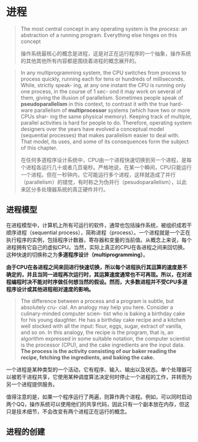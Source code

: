 # 进程

> The most central concept in any operating system is the *process*: an abstraction of a running program.  Everything else hinges on this concept
>
> 操作系统最核心的概念是进程，这是对正在运行程序的一个抽象，操作系统的其他其他所有内容都是围绕着进程的概念展开的。

> In any multiprogramming system, the CPU switches from process to process quickly, running each for tens or hundreds of milliseconds. While, strictly speak- ing, at any one instant the CPU is running only one process, in the course of 1 sec- ond it may work on several of them, giving the illusion of parallelism. Sometimes people speak of **pseudoparallelism** in this context, to contrast it with the true hard- ware parallelism of **multiprocessor** systems (which have two or more CPUs shar- ing the same physical memory). Keeping track of multiple, parallel activities is hard for people to do. Therefore, operating system designers over the years have evolved a conceptual model (sequential processes) that makes parallelism easier to deal with. That model, its uses, and some of its consequences form the subject of this chapter.
>
> 在任何多道程序设计系统中，CPU由一个进程快速切换到另一个进程，是每个进程各运行几十或者几百毫秒。严格地说，在某一个瞬间，CPU只能运行一个进程。但在一秒钟内，它可能运行多个进程，这样就造成了并行（parallelism）的错觉，有时称之为伪并行（pesudoparallelism），以此来区分多处理器系统的真正硬件并行。

## 进程模型

在进程模型中，计算机上所有可运行的软件，通常也包括操作系统，被组织成若干顺序进程（sequential process），简称进程（process）。一个进程就是一个正在执行程序的实例，包括程序计数器，寄存器和变量的当前值。从概念上来说，每个进程拥有它自己的虚拟CPU。当然，实际上真正的CPU在各进程之间来回切换。这种快速的切换称之为**多道程序设计（multiprogramming）**。

**由于CPU在各进程之间来回进行快速切换，所以每个进程执行其运算的速度是不确定的，并且当同一进程再次运行时，其运算速度通常也不可再现。所以，在对进程编程时决不能对时序做任何想当然的假设。然而，大多数进程并不受CPU多道程序设计或其他进程相对速度的影响。**

> The difference between a process and a program is subtle, but absolutely cru- cial. An analogy may help you here. Consider a culinary-minded computer scien- tist who is baking a birthday cake for his young daughter. He has a birthday cake recipe and a kitchen well stocked with all the input: flour, eggs, sugar, extract of vanilla, and so on. In this analogy, the recipe is the program, that is, an algorithm expressed in some suitable notation, the computer scientist is the processor (CPU), and the cake ingredients are the input data. **The process is the activity consisting of our baker reading the recipe, fetching the ingredients, and baking the cake.**

一个进程是某种类型的一个活动，它有程序、输入、输出以及状态。单个处理器可以被若干进程共享，它使用某种调度算法决定何时停止一个进程的工作，并转而为另一个进程提供服务。

值得注意的是，如果一个程序运行了两遍，则算作两个进程。例如，可以同时启动两个QQ，操作系统可以使用他们的共享代码，因此只有一个副本放在内存，但这只是技术细节，不会改变有两个进程正在运行的概念。

## 进程的创建

